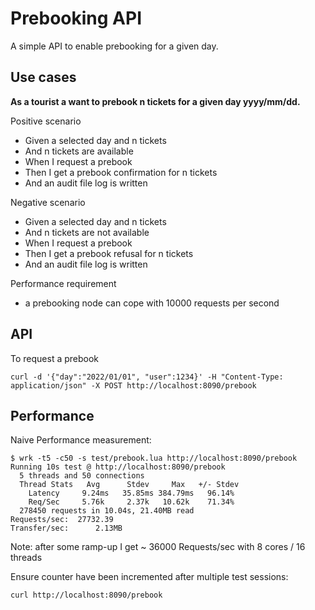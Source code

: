 # Prebooking API

A simple API to enable prebooking for a given day. 

## Use cases

**As a tourist a want to prebook n tickets for a given day yyyy/mm/dd.**

Positive scenario
* Given a selected day and n tickets
* And n tickets are available
* When I request a prebook
* Then I get a prebook confirmation for n tickets
* And an audit file log is written

Negative scenario
* Given a selected day and n tickets
* And n tickets are not available
* When I request a prebook
* Then I get a prebook refusal for n tickets
* And an audit file log is written

Performance requirement
* a prebooking node can cope with 10000 requests per second

## API

To request a prebook
```
curl -d '{"day":"2022/01/01", "user":1234}' -H "Content-Type: application/json" -X POST http://localhost:8090/prebook
```

## Performance

Naive Performance measurement:
```
$ wrk -t5 -c50 -s test/prebook.lua http://localhost:8090/prebook
Running 10s test @ http://localhost:8090/prebook
  5 threads and 50 connections
  Thread Stats   Avg      Stdev     Max   +/- Stdev
    Latency     9.24ms   35.85ms 384.79ms   96.14%
    Req/Sec     5.76k     2.37k   10.62k    71.34%
  278450 requests in 10.04s, 21.40MB read
Requests/sec:  27732.39
Transfer/sec:      2.13MB
```

Note: after some ramp-up I get ~ 36000 Requests/sec with 8 cores / 16 threads

Ensure counter have been incremented after multiple test sessions:
```
curl http://localhost:8090/prebook
```
